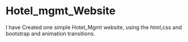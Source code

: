 # Hotel_mgmt_Website
I have Created one simple Hotel_Mgmt website, using the html,css and bootstrap and animation transitions.
